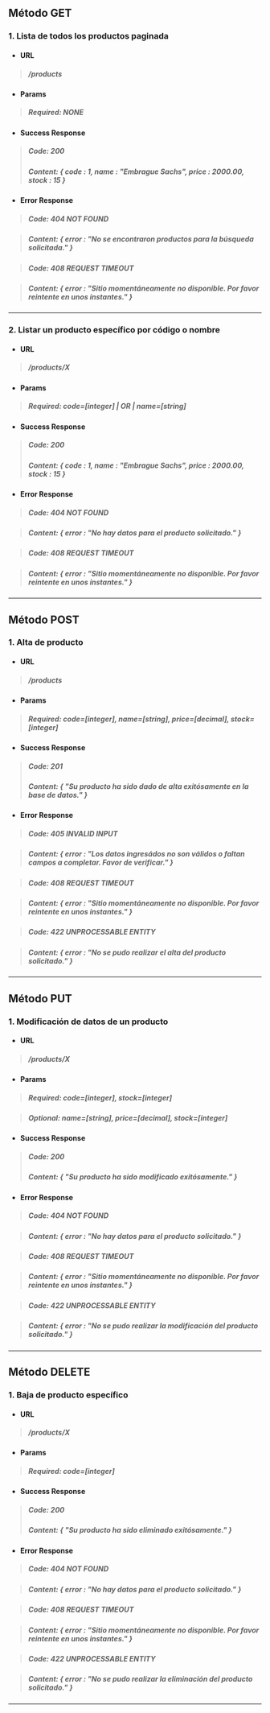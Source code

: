 ## Método GET

### 1. Lista de todos los productos paginada

* #### URL

> ##### /products

* #### Params

> ##### Required: NONE
  
* #### Success Response

> ##### Code: 200 
> ##### Content: { code : 1, name : "Embrague Sachs", price : 2000.00, stock : 15 }

* #### Error Response

> ##### Code: 404 NOT FOUND 

> ##### Content: { error : "No se encontraron productos para la búsqueda solicitada." }

> ##### Code: 408 REQUEST TIMEOUT 

> ##### Content: { error : "Sitio momentáneamente no disponible. Por favor reintente en unos instantes." }

----------------------------------------------------------------------------------------------------------

### 2. Listar un producto específico por código o nombre

* #### URL

> ##### /products/X

* #### Params

> ##### Required: code=[integer] | OR | name=[string]
  
* #### Success Response

> ##### Code: 200 
> ##### Content: { code : 1, name : "Embrague Sachs", price : 2000.00, stock : 15 }

* #### Error Response

> ##### Code: 404 NOT FOUND 

> ##### Content: { error : "No hay datos para el producto solicitado." }

> ##### Code: 408 REQUEST TIMEOUT 

> ##### Content: { error : "Sitio momentáneamente no disponible. Por favor reintente en unos instantes." }

----------------------------------------------------------------------------------------------------------

## Método POST

### 1. Alta de producto

* #### URL

> ##### /products

* #### Params

> ##### Required: code=[integer], name=[string], price=[decimal], stock=[integer]  
  
* #### Success Response

> ##### Code: 201 
> ##### Content: { "Su producto ha sido dado de alta exitósamente en la base de datos." }

* #### Error Response

> ##### Code: 405 INVALID INPUT

> ##### Content: { error : "Los datos ingresádos no son válidos o faltan campos a completar. Favor de verificar." }

> ##### Code: 408 REQUEST TIMEOUT 

> ##### Content: { error : "Sitio momentáneamente no disponible. Por favor reintente en unos instantes." }

> ##### Code: 422 UNPROCESSABLE ENTITY

> ##### Content: { error : "No se pudo realizar el alta del producto solicitado." }

----------------------------------------------------------------------------------------------------------

## Método PUT

### 1. Modificación de datos de un producto

* #### URL

> ##### /products/X

* #### Params

> ##### Required: code=[integer], stock=[integer]  

> ##### Optional: name=[string], price=[decimal], stock=[integer]    
  
* #### Success Response

> ##### Code: 200 
> ##### Content: { "Su producto ha sido modificado exitósamente." }

* #### Error Response

> ##### Code: 404 NOT FOUND 

> ##### Content: { error : "No hay datos para el producto solicitado." }

> ##### Code: 408 REQUEST TIMEOUT 

> ##### Content: { error : "Sitio momentáneamente no disponible. Por favor reintente en unos instantes." }

> ##### Code: 422 UNPROCESSABLE ENTITY

> ##### Content: { error : "No se pudo realizar la modificación del producto solicitado." }


----------------------------------------------------------------------------------------------------------

## Método DELETE

### 1. Baja de producto específico

* #### URL

> ##### /products/X

* #### Params

> ##### Required: code=[integer] 
  
* #### Success Response

> ##### Code: 200 
> ##### Content: { "Su producto ha sido eliminado exitósamente." }

* #### Error Response

> ##### Code: 404 NOT FOUND 

> ##### Content: { error : "No hay datos para el producto solicitado." }

> ##### Code: 408 REQUEST TIMEOUT 

> ##### Content: { error : "Sitio momentáneamente no disponible. Por favor reintente en unos instantes." }

> ##### Code: 422 UNPROCESSABLE ENTITY

> ##### Content: { error : "No se pudo realizar la eliminación del producto solicitado." }

----------------------------------------------------------------------------------------------------------
